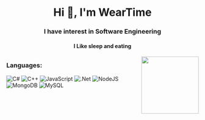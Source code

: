 <h1 align="center">Hi 👋, I'm WearTime</h1>
<h3 align="center">I have interest in Software Engineering</h3>
<h4 align="center"><strong>I Like sleep and eating</strong><h6>
<img align="right" height="150" src="https://i.pinimg.com/originals/ae/a7/2c/aea72c4777a405dde87b7741b8a8552a.gif"  />

<h3 align="left">Languages:</h3>

![C#](https://img.shields.io/badge/c%23-%23239120.svg?style=plastic&logo=csharp&logoColor=white) ![C++](https://img.shields.io/badge/c++-%2300599C.svg?style=plastic&logo=c%2B%2B&logoColor=white) ![JavaScript](https://img.shields.io/badge/javascript-%23323330.svg?style=plastic&logo=javascript&logoColor=%23F7DF1E) ![.Net](https://img.shields.io/badge/.NET-5C2D91?style=plastic&logo=.net&logoColor=white) ![NodeJS](https://img.shields.io/badge/node.js-6DA55F?style=plastic&logo=node.js&logoColor=white) ![MongoDB](https://img.shields.io/badge/MongoDB-%234ea94b.svg?style=plastic&logo=mongodb&logoColor=white) ![MySQL](https://img.shields.io/badge/mysql-%2300000f.svg?style=plastic&logo=mysql&logoColor=white)




